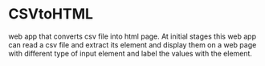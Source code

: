 # CSVtoHTML
web app that converts csv file into html page.
At initial stages this web app can read a csv file and extract its element and display them on a web page with different type of input element and label the values with
the element.
